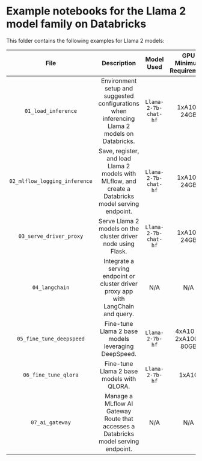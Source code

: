<!---
Copyright (C) 2023 Databricks, Inc.

Licensed under the Apache License, Version 2.0 (the "License");
you may not use this file except in compliance with the License.
You may obtain a copy of the License at

    http://www.apache.org/licenses/LICENSE-2.0

Unless required by applicable law or agreed to in writing, software
distributed under the License is distributed on an "AS IS" BASIS,
WITHOUT WARRANTIES OR CONDITIONS OF ANY KIND, either express or implied.
See the License for the specific language governing permissions and
limitations under the License.
-->


# Example notebooks for the Llama 2 model family on Databricks
This folder contains the following examples for Llama 2 models: 

| **File**                      | **Description**                                                                                                       | **Model Used**           | **GPU Minimum Requirement** |
|:-----------------------------:|:---------------------------------------------------------------------------------------------------------------------:|:------------------------:|:---------------------------:|
| `01_load_inference`           | Environment setup and suggested configurations when inferencing Llama 2 models on Databricks.                         | `Llama-2-7b-chat-hf`     | 1xA10-24GB                  |
| `02_mlflow_logging_inference` | Save, register, and load Llama 2 models with MLflow, and create a Databricks model serving endpoint.                  | `Llama-2-7b-chat-hf`     | 1xA10-24GB                  |
| `03_serve_driver_proxy`       | Serve Llama 2 models on the cluster driver node using Flask.                                                          | `Llama-2-7b-chat-hf`     | 1xA10-24GB                  |
| `04_langchain`                | Integrate a serving endpoint or cluster driver proxy app with LangChain and query.                                    | N/A                      | N/A                         |
| `05_fine_tune_deepspeed`      | Fine-tune Llama 2 base models leveraging DeepSpeed.                                                                   | `Llama-2-7b-hf`          | 4xA10 or 2xA100-80GB        |
| `06_fine_tune_qlora`          | Fine-tune Llama 2 base models with QLORA.                                                                             | `Llama-2-7b-hf`          | 1xA10                       |
| `07_ai_gateway` | Manage a MLflow AI Gateway Route that accesses a Databricks model serving endpoint. | N/A | N/A
